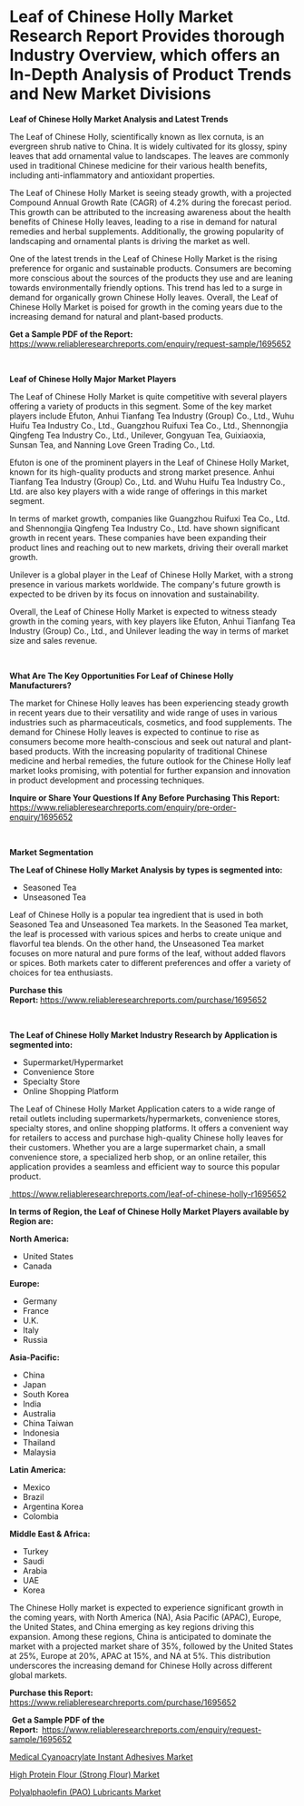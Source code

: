 <p><h1>Leaf of Chinese Holly Market Research Report Provides thorough Industry Overview, which offers an In-Depth Analysis of Product Trends and New Market Divisions</h1></p><p><strong>Leaf of Chinese Holly Market Analysis and Latest Trends</strong></p>
<p><p>The Leaf of Chinese Holly, scientifically known as Ilex cornuta, is an evergreen shrub native to China. It is widely cultivated for its glossy, spiny leaves that add ornamental value to landscapes. The leaves are commonly used in traditional Chinese medicine for their various health benefits, including anti-inflammatory and antioxidant properties.</p><p>The Leaf of Chinese Holly Market is seeing steady growth, with a projected Compound Annual Growth Rate (CAGR) of 4.2% during the forecast period. This growth can be attributed to the increasing awareness about the health benefits of Chinese Holly leaves, leading to a rise in demand for natural remedies and herbal supplements. Additionally, the growing popularity of landscaping and ornamental plants is driving the market as well.</p><p>One of the latest trends in the Leaf of Chinese Holly Market is the rising preference for organic and sustainable products. Consumers are becoming more conscious about the sources of the products they use and are leaning towards environmentally friendly options. This trend has led to a surge in demand for organically grown Chinese Holly leaves. Overall, the Leaf of Chinese Holly Market is poised for growth in the coming years due to the increasing demand for natural and plant-based products.</p></p>
<p><strong>Get a Sample PDF of the Report:&nbsp;</strong> <a href="https://www.reliableresearchreports.com/enquiry/request-sample/1695652">https://www.reliableresearchreports.com/enquiry/request-sample/1695652</a></p>
<p>&nbsp;</p>
<p><strong>Leaf of Chinese Holly Major Market Players</strong></p>
<p><p>The Leaf of Chinese Holly Market is quite competitive with several players offering a variety of products in this segment. Some of the key market players include Efuton, Anhui Tianfang Tea Industry (Group) Co., Ltd., Wuhu Huifu Tea Industry Co., Ltd., Guangzhou Ruifuxi Tea Co., Ltd., Shennongjia Qingfeng Tea Industry Co., Ltd., Unilever, Gongyuan Tea, Guixiaoxia, Sunsan Tea, and Nanning Love Green Trading Co., Ltd.</p><p>Efuton is one of the prominent players in the Leaf of Chinese Holly Market, known for its high-quality products and strong market presence. Anhui Tianfang Tea Industry (Group) Co., Ltd. and Wuhu Huifu Tea Industry Co., Ltd. are also key players with a wide range of offerings in this market segment.</p><p>In terms of market growth, companies like Guangzhou Ruifuxi Tea Co., Ltd. and Shennongjia Qingfeng Tea Industry Co., Ltd. have shown significant growth in recent years. These companies have been expanding their product lines and reaching out to new markets, driving their overall market growth.</p><p>Unilever is a global player in the Leaf of Chinese Holly Market, with a strong presence in various markets worldwide. The company's future growth is expected to be driven by its focus on innovation and sustainability.</p><p>Overall, the Leaf of Chinese Holly Market is expected to witness steady growth in the coming years, with key players like Efuton, Anhui Tianfang Tea Industry (Group) Co., Ltd., and Unilever leading the way in terms of market size and sales revenue.</p></p>
<p>&nbsp;</p>
<p><strong>What Are The Key Opportunities For Leaf of Chinese Holly Manufacturers?</strong></p>
<p><p>The market for Chinese Holly leaves has been experiencing steady growth in recent years due to their versatility and wide range of uses in various industries such as pharmaceuticals, cosmetics, and food supplements. The demand for Chinese Holly leaves is expected to continue to rise as consumers become more health-conscious and seek out natural and plant-based products. With the increasing popularity of traditional Chinese medicine and herbal remedies, the future outlook for the Chinese Holly leaf market looks promising, with potential for further expansion and innovation in product development and processing techniques.</p></p>
<p><strong>Inquire or Share Your Questions If Any Before Purchasing This Report:</strong> <a href="https://www.reliableresearchreports.com/enquiry/pre-order-enquiry/1695652">https://www.reliableresearchreports.com/enquiry/pre-order-enquiry/1695652</a></p>
<p>&nbsp;</p>
<p><strong>Market Segmentation</strong></p>
<p><strong>The Leaf of Chinese Holly Market Analysis by types is segmented into:</strong></p>
<p><ul><li>Seasoned Tea</li><li>Unseasoned Tea</li></ul></p>
<p><p>Leaf of Chinese Holly is a popular tea ingredient that is used in both Seasoned Tea and Unseasoned Tea markets. In the Seasoned Tea market, the leaf is processed with various spices and herbs to create unique and flavorful tea blends. On the other hand, the Unseasoned Tea market focuses on more natural and pure forms of the leaf, without added flavors or spices. Both markets cater to different preferences and offer a variety of choices for tea enthusiasts.</p></p>
<p><strong>Purchase this Report:&nbsp;</strong><a href="https://www.reliableresearchreports.com/purchase/1695652">https://www.reliableresearchreports.com/purchase/1695652</a></p>
<p>&nbsp;</p>
<p><strong>The Leaf of Chinese Holly Market Industry Research by Application is segmented into:</strong></p>
<p><ul><li>Supermarket/Hypermarket</li><li>Convenience Store</li><li>Specialty Store</li><li>Online Shopping Platform</li></ul></p>
<p><p>The Leaf of Chinese Holly Market Application caters to a wide range of retail outlets including supermarkets/hypermarkets, convenience stores, specialty stores, and online shopping platforms. It offers a convenient way for retailers to access and purchase high-quality Chinese holly leaves for their customers. Whether you are a large supermarket chain, a small convenience store, a specialized herb shop, or an online retailer, this application provides a seamless and efficient way to source this popular product.</p></p>
<p><a href="https://www.reliableresearchreports.com/leaf-of-chinese-holly-r1695652">&nbsp;https://www.reliableresearchreports.com/leaf-of-chinese-holly-r1695652</a></p>
<p><strong>In terms of Region, the Leaf of Chinese Holly Market Players available by Region are:</strong></p>
<p>
    <p> <strong> North America: </strong>
        <ul>
            <li>United States</li>
            <li>Canada</li>
        </ul>
        </p> 
    <p> <strong> Europe: </strong>
        <ul>
            <li>Germany</li>
            <li>France</li>
            <li>U.K.</li>
            <li>Italy</li>
            <li>Russia</li>
        </ul>
        </p> 
    <p> <strong> Asia-Pacific: </strong>
        <ul>
            <li>China</li>
            <li>Japan</li>
            <li>South Korea</li>
            <li>India</li>
            <li>Australia</li>
            <li>China Taiwan</li>
            <li>Indonesia</li>
            <li>Thailand</li>
            <li>Malaysia</li>
        </ul>
        </p> 
    <p> <strong> Latin America: </strong>
        <ul>
            <li>Mexico</li>
            <li>Brazil</li>
            <li>Argentina Korea</li>
            <li>Colombia</li>
        </ul>
        </p> 
    <p> <strong> Middle East & Africa: </strong>
        <ul>
            <li>Turkey</li>
            <li>Saudi</li>
            <li>Arabia</li>
            <li>UAE</li>
            <li>Korea</li>
        </ul>
    </p>
    </p>
<p><p>The Chinese Holly market is expected to experience significant growth in the coming years, with North America (NA), Asia Pacific (APAC), Europe, the United States, and China emerging as key regions driving this expansion. Among these regions, China is anticipated to dominate the market with a projected market share of 35%, followed by the United States at 25%, Europe at 20%, APAC at 15%, and NA at 5%. This distribution underscores the increasing demand for Chinese Holly across different global markets.</p></p>
<p><strong>Purchase this Report: </strong><a href="https://www.reliableresearchreports.com/purchase/1695652">https://www.reliableresearchreports.com/purchase/1695652</a></p>
<p>&nbsp;<strong>Get a Sample PDF of the Report:&nbsp;&nbsp;</strong><a href="https://www.reliableresearchreports.com/enquiry/request-sample/1695652">https://www.reliableresearchreports.com/enquiry/request-sample/1695652</a></p>
<p><strong></strong></p>
<p><p><a href="https://github.com/mdinislamsheik/Market-Research-Report-List-1/blob/main/medical-cyanoacrylate-instant-adhesives-market.md">Medical Cyanoacrylate Instant Adhesives Market</a></p><p><a href="https://github.com/abdulKoss1914/Market-Research-Report-List-1/blob/main/high-protein-flour-strong-flour-market.md">High Protein Flour (Strong Flour) Market</a></p><p><a href="https://github.com/KaliWatsica/Market-Research-Report-List-1/blob/main/polyalphaolefin-pao-lubricants-market.md">Polyalphaolefin (PAO) Lubricants Market</a></p></p>
